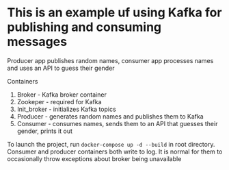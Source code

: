 # This is an example uf using Kafka for publishing and consuming messages
Producer app publishes random names, consumer app processes names and uses an API to guess their gender

Containers
1. Broker - Kafka broker container
2. Zookeper - required for Kafka
3. Init_broker - initializes Kafka topics
4. Producer - generates random names and publishes them to Kafka
5. Consumer - consumes names, sends them to an API that guesses their gender, prints it out

To launch the project, run `docker-compose up -d --build` in root directory. Consumer and producer containers both write to log. It is normal for them to occasionally throw exceptions about broker being unavailable
